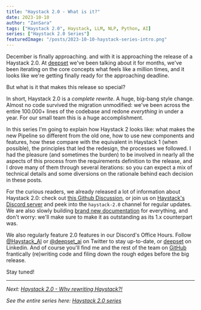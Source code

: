 ```yaml
---
title: "Haystack 2.0 - What is it?"
date: 2023-10-10
author: "ZanSara"
tags: ["Haystack 2.0", Haystack, LLM, NLP, Python, AI]
series: ["Haystack 2.0 Series"]
featuredImage: "/posts/2023-10-10-haystack-series-intro.png"
---
```


December is finally approaching. and with it is approaching the release of a Haystack 2.0. At [deepset](https://www.deepset.ai/) we've been talking about it for months, we've been iterating on the core concepts what feels like a million times, and it looks like we're getting finally ready for the approaching deadline.

But what is it that makes this release so special? 

In short, Haystack 2.0 is a *complete rewrite*. A huge, big-bang style change. Almost no code survived the migration unmodified: we've been across the entire 100.000+ lines of the codebase and redone *everything* in under a year. For our small team this is a huge accomplishment.

In this series I'm going to explain how Haystack 2 looks like: what makes the new Pipeline so different from the old one, how to use new components and features, how these compare with the equivalent in Haystack 1 (when possible), the principles that led the redesign, the processes we followed. I had the pleasure (and sometimes the burden) to be involved in nearly all the aspects of this process from the requirements definition to the release, and I drove many of them through several iterations: so you can expect a mix of technical details and some diversions on the rationale behind each decision in these posts.

For the curious readers, we already released a lot of information about Haystack 2.0: check out [this Github Discussion](https://github.com/deepset-ai/haystack/discussions/5568), or join us on [Haystack's Discord server](https://discord.com/invite/VBpFzsgRVF) and peek into the `haystack-2.0` channel for regular updates. We are also slowly building [brand new documentation](https://docs.haystack.deepset.ai/v2.0/docs) for everything, and don't worry: we'll make sure to make it as outstanding as its 1.x counterpart was.

We also regularly feature 2.0 features in our Discord's Office Hours. Follow [@Haystack_AI](https://twitter.com/Haystack_AI) or [@deepset_ai](https://twitter.com/deepset_ai) on Twitter to stay up-to-date, or [deepset](https://www.linkedin.com/company/deepset-ai) on Linkedin. And of course you'll find me and the rest of the team on [GitHub](https://github.com/deepset-ai/haystack) frantically (re)writing code and filing down the rough edges before the big release.

Stay tuned!

---

*Next: [Haystack 2.0 - Why rewriting Haystack?!](/posts/2023-10-11-haystack-2.0-why)*

*See the entire series here: [Haystack 2.0 series](/series/haystack-2.0-series/)*


